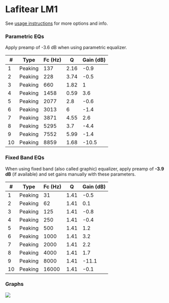 # Lafitear LM1
See [usage instructions](https://github.com/jaakkopasanen/AutoEq#usage) for more options and info.

### Parametric EQs
Apply preamp of -3.6 dB when using parametric equalizer.

|   # | Type    |   Fc (Hz) |    Q |   Gain (dB) |
|-----|---------|-----------|------|-------------|
|   1 | Peaking |       137 | 2.16 |        -0.9 |
|   2 | Peaking |       228 | 3.74 |        -0.5 |
|   3 | Peaking |       660 | 1.82 |         1   |
|   4 | Peaking |      1458 | 0.59 |         3.6 |
|   5 | Peaking |      2077 | 2.8  |        -0.6 |
|   6 | Peaking |      3013 | 6    |        -1.4 |
|   7 | Peaking |      3871 | 4.55 |         2.6 |
|   8 | Peaking |      5295 | 3.7  |        -4.4 |
|   9 | Peaking |      7552 | 5.99 |        -1.4 |
|  10 | Peaking |      8859 | 1.68 |       -10.5 |

### Fixed Band EQs
When using fixed band (also called graphic) equalizer, apply preamp of **-3.9 dB** (if available) and set gains manually with these parameters.

|   # | Type    |   Fc (Hz) |    Q |   Gain (dB) |
|-----|---------|-----------|------|-------------|
|   1 | Peaking |        31 | 1.41 |        -0.5 |
|   2 | Peaking |        62 | 1.41 |         0.1 |
|   3 | Peaking |       125 | 1.41 |        -0.8 |
|   4 | Peaking |       250 | 1.41 |        -0.4 |
|   5 | Peaking |       500 | 1.41 |         1.2 |
|   6 | Peaking |      1000 | 1.41 |         3.2 |
|   7 | Peaking |      2000 | 1.41 |         2.2 |
|   8 | Peaking |      4000 | 1.41 |         1.7 |
|   9 | Peaking |      8000 | 1.41 |       -11.1 |
|  10 | Peaking |     16000 | 1.41 |        -0.1 |

### Graphs
![](./Lafitear%20LM1.png)
